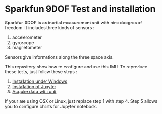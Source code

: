 # Sparkfun 9DOF Test and installation

Sparkfun 9DOF is an inertial measurement unit with nine deegres of freedom. It includes three kinds of sensors :

1. accelerometer
2. gyroscope
3. magnetometer

Sensors give informations along the three space axis.

This repository show how to configure and use this IMU. To reproduce these tests, just follow these steps :

1. [Installation under Windows](https://github.com/fbuloup/sparkfun9DOF/tree/master/1_WindowsInstallation)
2. [Installation of Jupyter](https://github.com/fbuloup/sparkfun9DOF/tree/master/2_Jupyter)
3. [Acquire data with unit](https://github.com/fbuloup/sparkfun9DOF/tree/master/3_IMU_DACQ)

If your are using OSX or Linux, just replace step 1 with step 4. Step 5 allows you to configure charts for Jupyter notebook.
